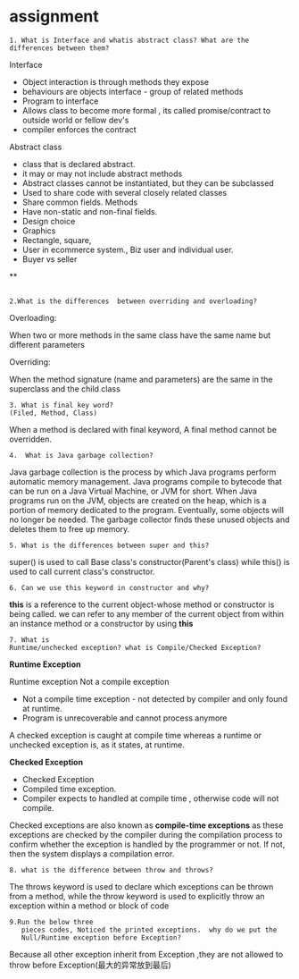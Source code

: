 # assignment
```
1. What is Interface and whatis abstract class? What are the differences between them?
```

 Interface

* Object interaction is through methods they expose
* behaviours are objects interface - group of related methods
* Program to interface
* Allows class to become more formal , its called promise/contract to outside world or fellow dev's
* compiler enforces the contract

Abstract class

* class that is declared abstract.
* it may or may not include abstract methods
* Abstract classes cannot be instantiated, but they can be subclassed
* Used to share code with several closely related classes
* Share common fields. Methods
* Have non-static and non-final fields.
* Design choice
* Graphics
* Rectangle, square,
* User in ecommerce system., Biz user and individual user.
* Buyer vs seller

**



##

```
2.What is the differences  between overriding and overloading?
```

Overloading:

When two or more methods in the same class have the same name but different parameters

Overriding:

When the method signature (name and parameters) are the same in the superclass and the child class

```
3. What is final key word?
(Filed, Method, Class)
```

When a method is declared with final keyword,
A final method cannot be overridden.

```
4.  What is Java garbage collection?
```

Java garbage collection is the process by which Java programs perform automatic memory management. Java programs compile to bytecode that can be run on a Java Virtual Machine, or JVM for short. When Java programs run on the JVM, objects are created on the heap, which is a portion of memory dedicated to the program. Eventually, some objects will no longer be needed. The garbage collector finds these unused objects and deletes them to free up memory.

```
5. What is the differences between super and this?
```

super() is used to call Base class's constructor(Parent's class) while this() is used to call current class's constructor.

```
6. Can we use this keyword in constructor and why?
```

**this** is a reference to the current object-whose method or constructor is being called.
we can refer to any member of the current object from within an instance method or a constructor by using **this**

```
7. What is
Runtime/unchecked exception? what is Compile/Checked Exception?
```

**Runtime Exception**

Runtime exception Not a compile exception

* Not a compile time exception - not detected by compiler and only found at runtime.
* Program is unrecoverable and cannot process anymore



A checked exception is caught at compile time whereas a runtime or unchecked exception is, as it states, at runtime.

**Checked Exception**

* Checked Exception
* Compiled time exception.
* Compiler expects to handled at compile time , otherwise code will not compile.

Checked exceptions are also known as **compile-time exceptions** as these exceptions are checked by the compiler during the compilation process to confirm whether the exception is handled by the programmer or not. If not, then the system displays a compilation error.

```
8. what is the difference between throw and throws?
```

The throws keyword is used to declare which exceptions can be thrown from a method, while the throw keyword is used to explicitly throw an exception within a method or block of code

```
9.Run the below three
   pieces codes, Noticed the printed exceptions.  why do we put the
   Null/Runtime exception before Exception?
```

Because all other exception inherit from Exception ,they are not allowed to throw before Exception(最大的异常放到最后)








